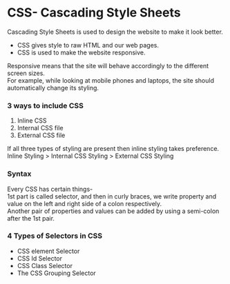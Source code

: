 <h1> CSS- Cascading Style Sheets </h1>

Cascading Style Sheets is used to design the website to make it look better. <br>
- CSS gives style to raw HTML and our web pages.
- CSS is used to make the website responsive.

Responsive means that the site will behave accordingly to the different screen sizes. <br> For example, while looking at mobile phones and laptops, the site should automatically change its styling. <br> 
<h3> 3 ways to include CSS </h3>

1. Inline CSS
2. Internal CSS file
3. External CSS file

If all three types of styling are present then inline styling takes preference. <br>
Inline Styling > Internal CSS Styling > External CSS Styling <br>
<h3> Syntax </h3>

Every CSS has certain things- <br>
1st part is called selector, and then in curly braces, we write property and value on the left and right side of a colon respectively. <br>
Another pair of properties and values can be added by using a semi-colon after the 1st pair. <br>
<h3> 4 Types of Selectors in CSS </h3>

- CSS element Selector
- CSS Id Selector
- CSS Class Selector
- The CSS Grouping Selector
